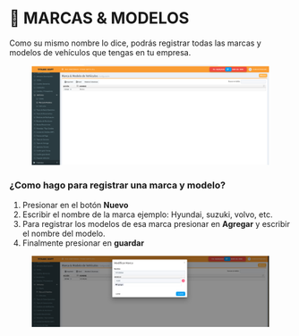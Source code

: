 # 🧿 MARCAS & MODELOS

Como su mismo nombre lo dice, podrás registrar todas las marcas y modelos de vehículos que tengas en tu empresa.

<figure><img src="../../../../.gitbook/assets/image (67).png" alt=""><figcaption></figcaption></figure>

### ¿Como hago para registrar una marca y modelo?

1. Presionar en el botón **Nuevo**
2. Escribir el nombre de la marca ejemplo: Hyundai, suzuki, volvo, etc.
3. Para registrar los modelos de esa marca presionar en **Agregar** y escribir el nombre del modelo.
4. Finalmente presionar en **guardar**

<figure><img src="../../../../.gitbook/assets/image (68).png" alt=""><figcaption></figcaption></figure>

